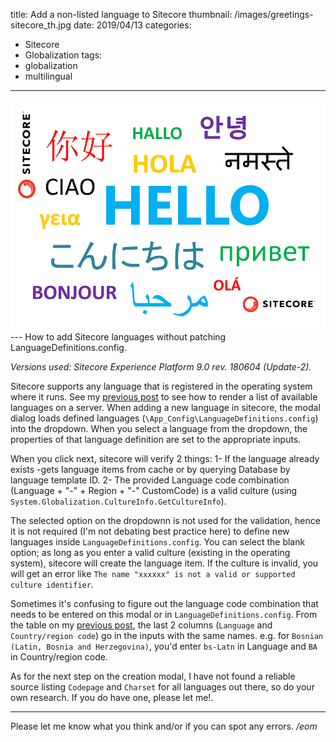 title: Add a non-listed language to Sitecore
thumbnail: /images/greetings-sitecore_th.jpg
date: 2019/04/13
categories:
- Sitecore
- Globalization
tags:
- globalization
- multilingual

---
<img class="hero-img" src="/images/greetings-sitecore.jpg" alt="Greetings">
---
How to add Sitecore languages without patching LanguageDefinitions.config.
<!-- more -->

*Versions used: Sitecore Experience Platform 9.0 rev. 180604 (Update-2).*

Sitecore supports any language that is registered in the operating system where it runs. See my [previous post](/2019/04/supported-cultures) to see how to render a list of available languages on a server. When adding a new language in sitecore, the modal dialog loads defined languages (`\App_Config\LanguageDefinitions.config`) into the dropdown. When you select a language from the dropdown, the properties of that language definition are set to the appropriate inputs.

When you click next, sitecore will verify 2 things: 
1- If the language already exists -gets language items from cache or by querying Database by language template ID. 
2- The provided Language code combination (Language  + "-" + Region + "-" CustomCode) is a valid culture (using `System.Globalization.CultureInfo.GetCultureInfo`).

The selected option on the dropdownn is not used for the validation, hence it is not required (I'm not debating best practice here) to define new languages inside `LanguageDefinitions.config`. You can select the blank option; as long as you enter a valid culture (existing in the operating system), sitecore will create the language item. If the culture is invalid, you will get an error like `The name "xxxxxx" is not a valid or supported culture identifier`.

Sometimes it's confusing to figure out the language code combination that needs to be entered on this modal or in `LanguageDefinitions.config`. From the table on my [previous post](/2019/04/supported-cultures), the last 2 columns (`Language` and `Country/region code`) go in the inputs with the same names. 
e.g. for `Bosnian (Latin, Bosnia and Herzegovina)`, you'd enter `bs-Latn` in Language and `BA` in Country/region code.

As for the next step on the creation modal, I have not found a reliable source listing `Codepage` and `Charset` for all languages out there, so do your own research. If you do have one, please let me!. 

---

Please let me know what you think and/or if you can spot any errors.
*/eom*
